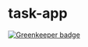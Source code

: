 # task-app

[![Greenkeeper badge](https://badges.greenkeeper.io/Saionaro/task-app.svg)](https://greenkeeper.io/)